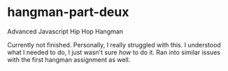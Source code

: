 # hangman-part-deux
Advanced Javascript Hip Hop Hangman  

Currently not finished. Personally, I really struggled with this. I understood what I needed to do, I just wasn't sure _how_ to do it. Ran into similar issues with the first hangman assignment as well.

